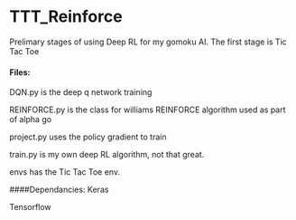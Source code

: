 # TTT_Reinforce

Prelimary stages of using Deep RL for my gomoku AI. The first stage is Tic Tac Toe

#### Files:
DQN.py is the deep q network training 

REINFORCE.py is the class for williams REINFORCE algorithm used as part of alpha go

project.py uses the policy gradient to train 

train.py is my own deep RL algorithm, not that great.

envs has the Tic Tac Toe env. 


####Dependancies:
Keras 

Tensorflow
